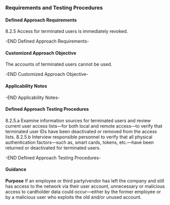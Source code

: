 ### Requirements and Testing Procedures

#### Defined Approach Requirements
8.2.5 Access for terminated users is immediately revoked.

-END Defined Approach Requirements- 
#### Customized Approach Objective
The accounts of terminated users cannot be used.

-END Customized Approach Objective- 
#### Applicability Notes



-END Applicability Notes- 
#### Defined Approach Testing Procedures
8.2.5.a Examine information sources for terminated users and review current user access lists—for both local and remote access—to verify that terminated user IDs have been deactivated or removed from the access lists.
8.2.5.b Interview responsible personnel to verify that all physical authentication factors—such as, smart cards, tokens, etc.—have been returned or deactivated for terminated users.

-END Defined Approach Testing Procedures- 
#### Guidance
**Purpose**
If an employee or third party/vendor has left the company and still has access to the network via their user account, unnecessary or malicious access to cardholder data could occur—either by the former employee or by a malicious user who exploits the old and/or unused account.